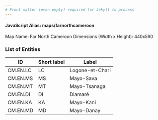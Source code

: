 ```yaml
---
# Front matter (even empty) required for Jekyll to process
---
```


#### JavaScript Alias: maps/farnorthcameroon

Map Name: Far North Cameroon
Dimensions (Width x Height): 440x590

### List of Entities

ID | Short label | Label
---|---|---|
CM.EN.LC|LC|Logone-et-Chari
CM.EN.MS|MS|Mayo-Sava
CM.EN.MT|MT|Mayo-Tsanaga
CM.EN.DI|DI|Diamaré
CM.EN.KA|KA|Mayo-Kani
CM.EN.MD|MD|Mayo-Danay

